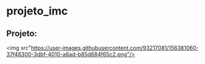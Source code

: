 # projeto_imc

<h2>Projeto:</h2>

<img src"https://user-images.githubusercontent.com/93217081/156381060-37f48300-3dbf-4010-a6ad-b85d684f65c2.png"/>
